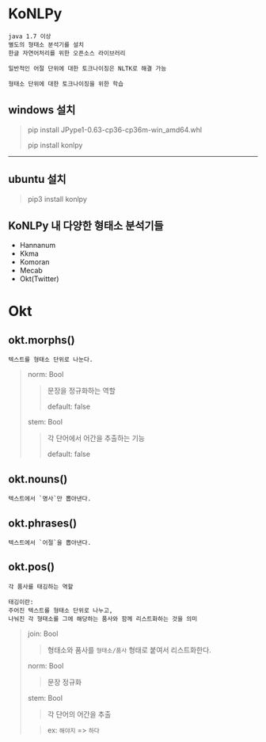 # KoNLPy

    java 1.7 이상
    별도의 형태소 분석기를 설치
    한글 자연어처리를 위한 오픈소스 라이브러리
    
    일반적인 어절 단위에 대한 토크나이징은 NLTK로 해결 가능
    
    형태소 단위에 대한 토크나이징을 위한 학습
 
windows 설치 
-    
> pip install JPype1-0.63-cp36-cp36m-win_amd64.whl
>
> pip install konlpy

---
ubuntu 설치
- 

> pip3 install konlpy
>

KoNLPy 내 다양한 형태소 분석기들
-

- Hannanum
- Kkma
- Komoran
- Mecab
- Okt(Twitter) 



Okt
=

okt.morphs()
-

    텍스트를 형태소 단위로 나눈다.

> norm: Bool
>
>   > 문장을 정규화하는 역할
>   >
>   > default: false
>
> stem: Bool
>   > 각 단어에서 어간을 추출하는 기능
>   >
>   > default: false
>

okt.nouns()
-

    텍스트에서 `명사`만 뽑아낸다.
    

okt.phrases()
-

    텍스트에서 `어절`을 뽑아낸다.
    
okt.pos()
-

    각 품사를 태깅하는 역할
    
    태깅이란:
    주어진 텍스트를 형태소 단위로 나누고,
    나눠진 각 형태소를 그에 해당하는 품사와 함께 리스트화하는 것을 의미

> join: Bool
>   
>   > 형태소와 품사를 `형태소/품사` 형태로 붙여서
>   > 리스트화한다.
>
> norm: Bool
>   
>   > 문장 정규화
>
> stem: Bool
>   
>   > 각 단어의 어간을 추출
>   
>   > ex: `해야지` => `하다`